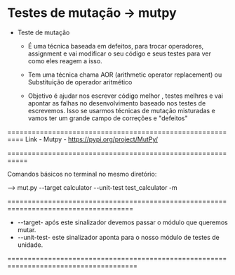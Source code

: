 # Testes de mutação -> mutpy

- Teste de mutação
    - É uma técnica baseada em defeitos, para trocar operadores, assignment e vai modificar o seu código e seus testes para ver como eles reagem a isso.

    - Tem uma técnica chama AOR (arithmetic operator replacement) ou 
    Substituição de operador aritmético

    - Objetivo é ajudar nos escrever código melhor , testes melhres e vai apontar as falhas no 
    desenvolvimento baseado nos testes de escrevemos. Isso se usarmos técnicas de mutação misturadas e
    vamos ter um grande campo de correções e "defeitos"


==========================================================
Link - Mutpy
    - https://pypi.org/project/MutPy/

===========================================================

Comandos básicos no terminal no mesmo diretório:

--> mut.py --target calculator --unit-test test_calculator -m


=====================================================================================

- --target- após este sinalizador devemos passar o módulo que queremos mutar.
- --unit-test- este sinalizador aponta para o nosso módulo de testes de unidade.

======================================================================================

